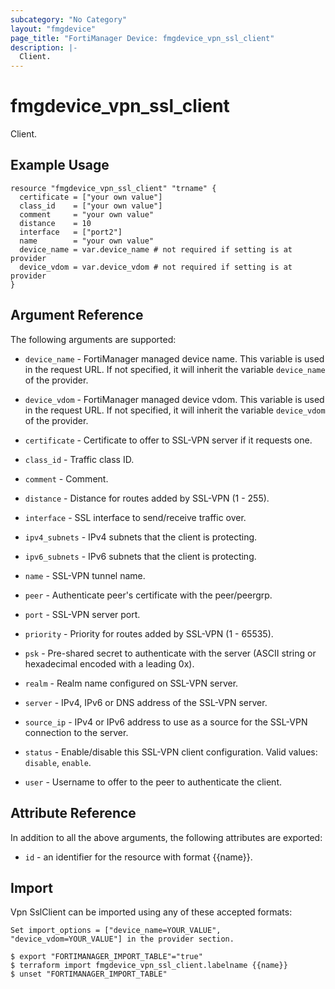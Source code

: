 ```yaml
---
subcategory: "No Category"
layout: "fmgdevice"
page_title: "FortiManager Device: fmgdevice_vpn_ssl_client"
description: |-
  Client.
---
```


# fmgdevice_vpn_ssl_client
Client.

## Example Usage

```hcl
resource "fmgdevice_vpn_ssl_client" "trname" {
  certificate = ["your own value"]
  class_id    = ["your own value"]
  comment     = "your own value"
  distance    = 10
  interface   = ["port2"]
  name        = "your own value"
  device_name = var.device_name # not required if setting is at provider
  device_vdom = var.device_vdom # not required if setting is at provider
}
```

## Argument Reference


The following arguments are supported:

* `device_name` - FortiManager managed device name. This variable is used in the request URL. If not specified, it will inherit the variable `device_name` of the provider.
* `device_vdom` - FortiManager managed device vdom. This variable is used in the request URL. If not specified, it will inherit the variable `device_vdom` of the provider.

* `certificate` - Certificate to offer to SSL-VPN server if it requests one.
* `class_id` - Traffic class ID.
* `comment` - Comment.
* `distance` - Distance for routes added by SSL-VPN (1 - 255).
* `interface` - SSL interface to send/receive traffic over.
* `ipv4_subnets` - IPv4 subnets that the client is protecting.
* `ipv6_subnets` - IPv6 subnets that the client is protecting.
* `name` - SSL-VPN tunnel name.
* `peer` - Authenticate peer's certificate with the peer/peergrp.
* `port` - SSL-VPN server port.
* `priority` - Priority for routes added by SSL-VPN (1 - 65535).
* `psk` - Pre-shared secret to authenticate with the server (ASCII string or hexadecimal encoded with a leading 0x).
* `realm` - Realm name configured on SSL-VPN server.
* `server` - IPv4, IPv6 or DNS address of the SSL-VPN server.
* `source_ip` - IPv4 or IPv6 address to use as a source for the SSL-VPN connection to the server.
* `status` - Enable/disable this SSL-VPN client configuration. Valid values: `disable`, `enable`.

* `user` - Username to offer to the peer to authenticate the client.


## Attribute Reference

In addition to all the above arguments, the following attributes are exported:
* `id` - an identifier for the resource with format {{name}}.

## Import

Vpn SslClient can be imported using any of these accepted formats:
```
Set import_options = ["device_name=YOUR_VALUE", "device_vdom=YOUR_VALUE"] in the provider section.

$ export "FORTIMANAGER_IMPORT_TABLE"="true"
$ terraform import fmgdevice_vpn_ssl_client.labelname {{name}}
$ unset "FORTIMANAGER_IMPORT_TABLE"
```

